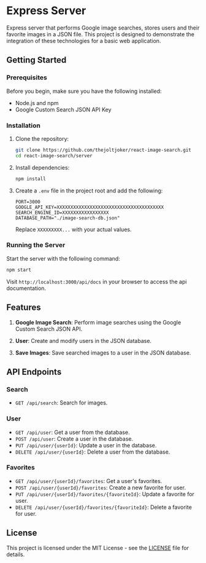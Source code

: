 # Express Server

Express server that performs Google image searches, stores users and their favorite images in a JSON file. This project is designed to demonstrate the integration of these technologies for a basic web application.

## Getting Started

### Prerequisites

Before you begin, make sure you have the following installed:

- Node.js and npm
- Google Custom Search JSON API Key

### Installation

1. Clone the repository:

   ```bash
   git clone https://github.com/thejoltjoker/react-image-search.git
   cd react-image-search/server
   ```

2. Install dependencies:

   ```bash
   npm install
   ```

3. Create a `.env` file in the project root and add the following:

   ```env
   PORT=3000
   GOOGLE_API_KEY=XXXXXXXXXXXXXXXXXXXXXXXXXXXXXXXXXXXXXXX
   SEARCH_ENGINE_ID=XXXXXXXXXXXXXXXXX
   DATABASE_PATH="./image-search-db.json"
   ```

   Replace `XXXXXXXXX...` with your actual values.

### Running the Server

Start the server with the following command:

```bash
npm start
```

Visit `http://localhost:3000/api/docs` in your browser to access the api documentation.

## Features

1. **Google Image Search**: Perform image searches using the Google Custom Search JSON API.

2. **User**: Create and modify users in the JSON database.

3. **Save Images**: Save searched images to a user in the JSON database.

## API Endpoints

### Search

- `GET /api/search`: Search for images.
  
### User

- `GET /api/user`: Get a user from the database.
- `POST /api/user`: Create a user in the database.
- `PUT /api/user/{userId}`: Update a user in the database.
- `DELETE /api/user/{userId}`: Delete a user from the database.

### Favorites

- `GET /api/user/{userId}/favorites`: Get a user's favorites.
- `POST /api/user/{userId}/favorites`: Create a new favorite for user.
- `PUT /api/user/{userId}/favorites/{favoriteId}`: Update a favorite for user.
- `DELETE /api/user/{userId}/favorites/{favoriteId}`: Delete a favorite for user.
<!-- TODO Add the rest of the endpoints -->

## License

This project is licensed under the MIT License - see the [LICENSE](LICENSE) file for details.
